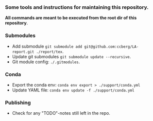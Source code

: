 ### Some tools and instructions for maintaining this repository.

**All commands are meant to be executed from the root dir of this repository**.

### Submodules
- Add submodule `git submodule add git@github.com:ccberg/LA-report.git ./report/tex`.
- Update git submodules `git submodule update --recursive`.
- Git module config: `./.gitmodules`.

### Conda
- Export the conda env: `conda env export > ./support/conda.yml`
- Update YAML file: `conda env update -f ./support/conda.yml`

### Publishing
- Check for any "TODO"-notes still left in the repo.